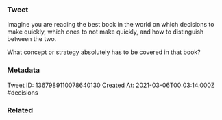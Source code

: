 ### Tweet
Imagine you are reading the best book in the world on which decisions to make quickly, which ones to not make quickly, and how to distinguish between the two.

What concept or strategy absolutely has to be covered in that book?

### Metadata
Tweet ID: 1367989110078640130
Created At: 2021-03-06T00:03:14.000Z
#decisions 

### Related

